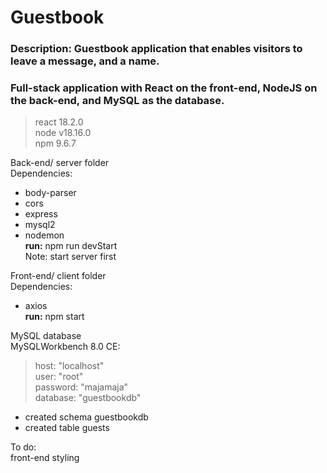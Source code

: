 # Guestbook

### Description: Guestbook application that enables visitors to leave a message, and a name.
### Full-stack application with React on the front-end, NodeJS on the back-end, and MySQL as the database.

> react 18.2.0  
> node v18.16.0  
> npm 9.6.7  

Back-end/ server folder  
Dependencies:
- body-parser
- cors
- express
- mysql2
- nodemon            
**run:** npm run devStart  
Note: start server first

Front-end/ client folder  
Dependencies: 
- axios  
**run:** npm start
 
MySQL database  
MySQLWorkbench 8.0 CE:
> host: "localhost"  
> user: "root"  
> password: "majamaja"   
> database: "guestbookdb"
- created schema guestbookdb
- created table guests

To do:  
front-end styling
